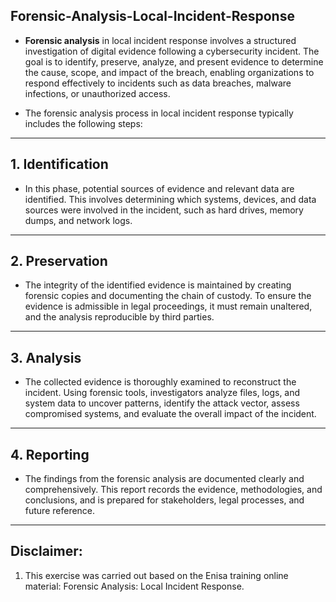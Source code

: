 ## Forensic-Analysis-Local-Incident-Response

- **Forensic analysis** in local incident response involves a structured investigation of digital evidence following a cybersecurity incident. The goal is to identify, preserve, analyze, and present evidence to determine the cause, scope, and impact of the breach, enabling organizations to respond effectively to incidents such as data breaches, malware infections, or unauthorized access.

- The forensic analysis process in local incident response typically includes the following steps:
---
## 1. Identification

- In this phase, potential sources of evidence and relevant data are identified. This involves determining which systems, devices, and data sources were involved in the incident, such as hard drives, memory dumps, and network logs.
---
## 2. Preservation
- The integrity of the identified evidence is maintained by creating forensic copies and documenting the chain of custody. To ensure the evidence is admissible in legal proceedings, it must remain unaltered, and the analysis reproducible by third parties.
---
## 3. Analysis

- The collected evidence is thoroughly examined to reconstruct the incident. Using forensic tools, investigators analyze files, logs, and system data to uncover patterns, identify the attack vector, assess compromised systems, and evaluate the overall impact of the incident.
---
## 4. Reporting

 - The findings from the forensic analysis are documented clearly and comprehensively. This report records the evidence, methodologies, and conclusions, and is prepared for stakeholders, legal processes, and future reference.
---

## Disclaimer: 
1. This exercise was carried out based on the Enisa training online material: Forensic Analysis: Local Incident Response.

